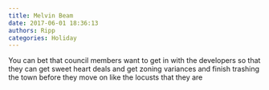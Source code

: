 ```yaml
---
title: Melvin Beam
date: 2017-06-01 18:36:13
authors: Ripp
categories: Holiday
---
```


 You can bet that council members want to get in with the developers so that they can get sweet heart deals and get zoning variances and finish trashing the town before they move on like the locusts that they are